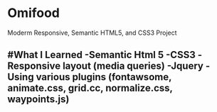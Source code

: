# Omifood
Moderm Responsive, Semantic HTML5, and CSS3 Project

#What I Learned
-Semantic Html 5
-CSS3
-Responsive layout (media queries)
-Jquery
-Using various plugins (fontawsome, animate.css, grid.cc, normalize.css, waypoints.js)
-